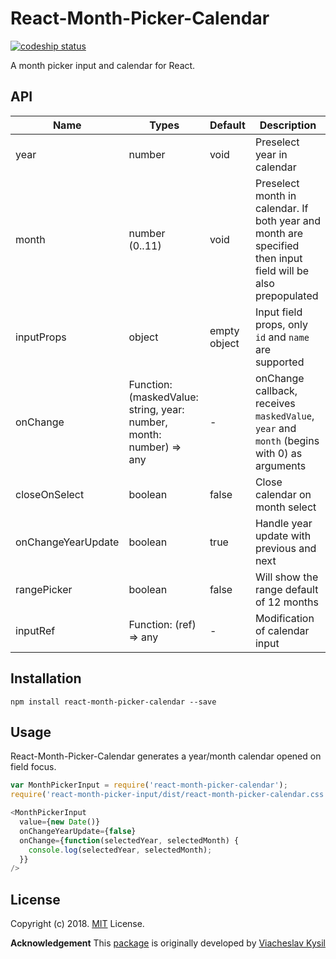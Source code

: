 React-Month-Picker-Calendar
====================

[![codeship status](https://app.codeship.com/projects/acaafd10-6adf-0136-e048-5a63a4ca7788/status?branch=master "codeship status")](https://www.codeship.io/projects/298115)

A month picker input and calendar for React.

## API

| Name | Types | Default | Description |
|---|---|---|---|
| year | number | void | Preselect year in calendar |
| month | number (0..11) | void | Preselect month in calendar. If both year and month are specified then input field will be also prepopulated |
| inputProps | object | empty object | Input field props, only `id` and `name` are supported |
| onChange | Function: (maskedValue: string, year: number, month: number) => any | - | onChange callback, receives `maskedValue`, `year` and `month` (begins with 0) as arguments |
| closeOnSelect | boolean | false | Close calendar on month select |
| onChangeYearUpdate | boolean | true | Handle year update with previous and next |
| rangePicker | boolean | false | Will show the range default of 12 months |
| inputRef | Function: (ref) => any | - | Modification of calendar input |


## Installation

```
npm install react-month-picker-calendar --save
```

## Usage

React-Month-Picker-Calendar generates a year/month calendar opened on field focus.

```js
var MonthPickerInput = require('react-month-picker-calendar');
require('react-month-picker-input/dist/react-month-picker-calendar.css');

<MonthPickerInput
  value={new Date()}
  onChangeYearUpdate={false}
  onChange={function(selectedYear, selectedMonth) {
    console.log(selectedYear, selectedMonth);
  }}
/>
```

## License

Copyright (c) 2018. [MIT](LICENSE) License.

**Acknowledgement**
This [package](https://github.com/slavakisel/react-month-picker-input) is originally developed by [Viacheslav Kysil](https://github.com/slavakisel)


